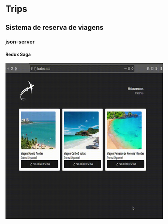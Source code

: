 <h1> Trips </h1>
<h2> Sistema de reserva de viagens </h2>
<h3> json-server <h3>
<h4> Redux Saga <h4>

<img src="https://github.com/marcelorafael/Trips/blob/master/trips.gif" width="800" height="500" />
